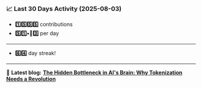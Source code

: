 <!--START_STATS-->
### 📈 Last 30 Days Activity (2025-08-03)  
- **1️⃣5️⃣5️⃣5️⃣** contributions  
- **5️⃣1️⃣•🎱3️⃣** per day
---
- **6️⃣4️⃣** day streak!
---
📝 **Latest blog:** [**The Hidden Bottleneck in AI's Brain: Why Tokenization Needs a Revolution**](https://andriak.com/blog/tokenization-revolution)
<!--END_STATS-->
